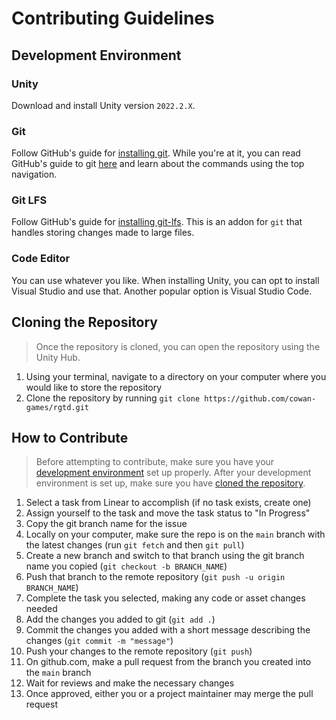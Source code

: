 # Contributing Guidelines

## Development Environment

### Unity

Download and install Unity version `2022.2.X`.

### Git

Follow GitHub's guide for [installing git](https://github.com/git-guides/install-git). While you're at it, you can read GitHub's guide to git [here](https://github.com/git-guides) and learn about the commands using the top navigation.

### Git LFS

Follow GitHub's guide for [installing git-lfs](https://docs.github.com/en/repositories/working-with-files/managing-large-files/installing-git-large-file-storage?platform=windows). This is an addon for `git` that handles storing changes made to large files.

### Code Editor

You can use whatever you like. When installing Unity, you can opt to install Visual Studio and use that. Another popular option is Visual Studio Code.

## Cloning the Repository

> Once the repository is cloned, you can open the repository using the Unity Hub.

1. Using your terminal, navigate to a directory on your computer where you would like to store the repository
2. Clone the repository by running `git clone https://github.com/cowan-games/rgtd.git`

## How to Contribute

> Before attempting to contribute, make sure you have your [development environment](#development-environment) set up properly. After your development environment is set up, make sure you have [cloned the repository](#cloning-the-repository).

1. Select a task from Linear to accomplish (if no task exists, create one)
2. Assign yourself to the task and move the task status to "In Progress"
3. Copy the git branch name for the issue
4. Locally on your computer, make sure the repo is on the `main` branch with the latest changes (run `git fetch` and then `git pull`)
5. Create a new branch and switch to that branch using the git branch name you copied (`git checkout -b BRANCH_NAME`)
6. Push that branch to the remote repository (`git push -u origin BRANCH_NAME`)
7. Complete the task you selected, making any code or asset changes needed
8. Add the changes you added to git (`git add .`)
9. Commit the changes you added with a short message describing the changes (`git commit -m "message"`)
10. Push your changes to the remote repository (`git push`)
11. On github.com, make a pull request from the branch you created into the `main` branch
12. Wait for reviews and make the necessary changes
13. Once approved, either you or a project maintainer may merge the pull request
